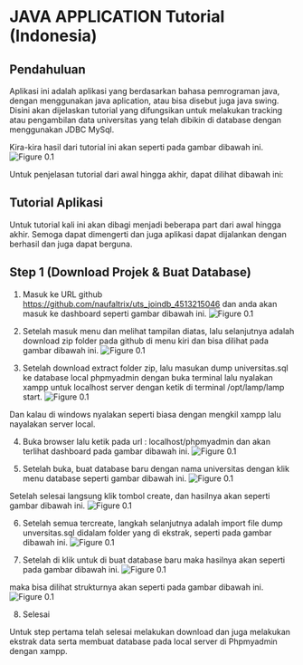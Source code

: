 # JAVA APPLICATION Tutorial (Indonesia)

## Pendahuluan

Aplikasi ini adalah aplikasi yang berdasarkan bahasa pemrograman java, dengan menggunakan java aplication,
atau bisa disebut juga java swing. Disini akan dijelaskan tutorial yang difungsikan untuk melakukan tracking
atau pengambilan data universitas yang telah dibikin di database dengan menggunakan JDBC MySql.

Kira-kira hasil dari tutorial ini akan seperti pada gambar dibawah ini.
![Figure 0.1](images/Gambar1.png)

Untuk penjelasan tutorial dari awal hingga akhir, dapat dilihat dibawah ini:

## Tutorial Aplikasi

Untuk tutorial kali ini akan dibagi menjadi beberapa part dari awal hingga akhir. Semoga dapat dimengerti dan juga aplikasi
dapat dijalankan dengan berhasil dan juga dapat berguna.

## Step 1 (Download Projek & Buat Database)

1. Masuk ke URL github https://github.com/naufaltrix/uts_joindb_4513215046 dan anda akan masuk ke dashboard seperti
gambar dibawah ini.
![Figure 0.1](images/Gambar2.png)

2. Setelah masuk menu dan melihat tampilan diatas, lalu selanjutnya adalah download zip folder pada github di menu kiri dan
bisa dilihat pada gambar dibawah ini.
![Figure 0.1](images/Gambar3.png)

3. Setelah download extract folder zip, lalu masukan dump universitas.sql ke database local phpmyadmin dengan buka terminal lalu
nyalakan xampp untuk localhost server dengan ketik di terminal /opt/lamp/lamp start.
![Figure 0.1](images/Gambar4.png)

Dan kalau di windows nyalakan seperti biasa dengan mengkil xampp lalu nayalakan server local.

4. Buka browser lalu ketik pada url : localhost/phpmyadmin dan akan terlihat dashboard pada gambar dibawah ini.
![Figure 0.1](images/Gambar5.png)

5. Setelah buka, buat database baru dengan nama universitas dengan klik menu database seperti gambar dibawah ini.
![Figure 0.1](images/Gambar6.png)

Setelah selesai langsung klik tombol create, dan hasilnya akan seperti gambar dibawah ini.
![Figure 0.1](images/Gambar7.png)

6. Setelah semua tercreate, langkah selanjutnya adalah import file dump unversitas.sql didalam folder yang di ekstrak, seperti
pada gambar dibawah ini.
![Figure 0.1](images/Gambar8.png)

7. Setelah di klik untuk di buat database baru maka hasilnya akan seperti pada gambar dibawah ini.
![Figure 0.1](images/Gambar9.png)

maka bisa dilihat strukturnya akan seperti pada gambar dibawah ini.
![Figure 0.1](images/Gambar10.png)


8. Selesai

Untuk step pertama telah selesai melakukan download dan juga melakukan ekstrak data serta membuat database pada local server
di Phpmyadmin dengan xampp.

